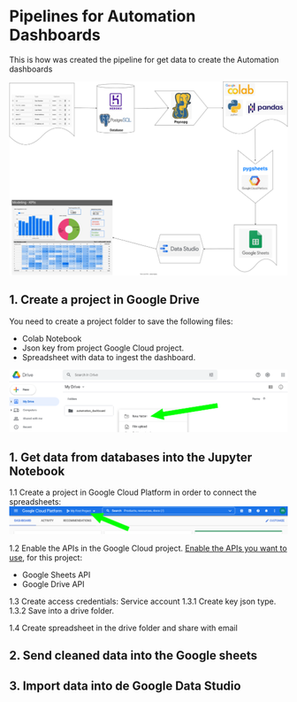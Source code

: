 # Pipelines for Automation Dashboards

This is how was created the pipeline for get data to create the Automation dashboards

![general_pipeline](assets/pipeline.drawio.svg)


## 1. Create a project in Google Drive

You need to create a project folder to save the following files:
* Colab Notebook
* Json key from project Google Cloud project.
* Spreadsheet with data to ingest the dashboard.

![drive_folder](assets/drive_folder.png)

## 1. Get data from databases into the Jupyter Notebook

1.1 Create a project in Google Cloud Platform in order to connect the spreadsheets:
![new_project](assets/new_project.png)

1.2 Enable the APIs in the Google Cloud project. [Enable the APIs you want to use](https://developers.google.com/workspace/guides/enable-apis), for this project:  
* Google Sheets API 
* Google Drive API

1.3 Create access credentials: Service account
1.3.1 Create key json type.
1.3.2 Save into a drive folder.

1.4 Create spreadsheet in the drive folder and share with email


## 2. Send cleaned data into the Google sheets

## 3. Import data into de Google Data Studio